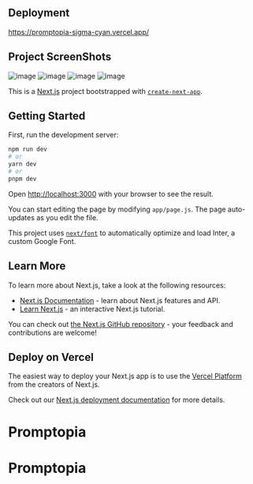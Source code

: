 ## Deployment 
https://promptopia-sigma-cyan.vercel.app/

## Project ScreenShots

![image](https://github.com/Krutarth19/Promptopia/assets/92313715/b63e2e49-f6e6-42c7-9477-8c2159ab2c48)
![image](https://github.com/Krutarth19/Promptopia/assets/92313715/3cfdcde0-7295-4849-9309-036a30acf86f)
![image](https://github.com/Krutarth19/Promptopia/assets/92313715/65ee8e47-3ed3-4fe0-8c6f-0818128fdcb2)
![image](https://github.com/Krutarth19/Promptopia/assets/92313715/bdaff0e7-aea2-4015-ad90-caaead985f92)


This is a [Next.js](https://nextjs.org/) project bootstrapped with [`create-next-app`](https://github.com/vercel/next.js/tree/canary/packages/create-next-app).

## Getting Started

First, run the development server:

```bash
npm run dev
# or
yarn dev
# or
pnpm dev
```

Open [http://localhost:3000](http://localhost:3000) with your browser to see the result.

You can start editing the page by modifying `app/page.js`. The page auto-updates as you edit the file.

This project uses [`next/font`](https://nextjs.org/docs/basic-features/font-optimization) to automatically optimize and load Inter, a custom Google Font.

## Learn More

To learn more about Next.js, take a look at the following resources:

- [Next.js Documentation](https://nextjs.org/docs) - learn about Next.js features and API.
- [Learn Next.js](https://nextjs.org/learn) - an interactive Next.js tutorial.

You can check out [the Next.js GitHub repository](https://github.com/vercel/next.js/) - your feedback and contributions are welcome!

## Deploy on Vercel

The easiest way to deploy your Next.js app is to use the [Vercel Platform](https://vercel.com/new?utm_medium=default-template&filter=next.js&utm_source=create-next-app&utm_campaign=create-next-app-readme) from the creators of Next.js.

Check out our [Next.js deployment documentation](https://nextjs.org/docs/deployment) for more details.
# Promptopia
# Promptopia
